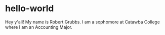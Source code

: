 # hello-world

Hey y'all! My name is Robert Grubbs.
I am a sophomore at Catawba College where I am an Accounting Major.
